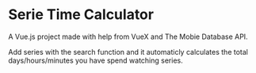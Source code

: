# Serie Time Calculator

A Vue.js project made with help from VueX and The Mobie Database API.

Add series with the search function and it automaticly calculates the total days/hours/minutes you have spend watching series.
